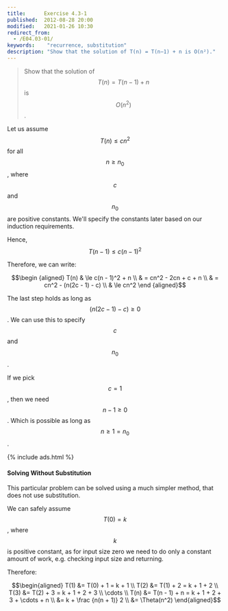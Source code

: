 ```yaml
---
title:      Exercise 4.3-1
published:  2012-08-28 20:00
modified:   2021-01-26 10:30
redirect_from:
  - /E04.03-01/
keywords:    "recurrence, substitution"
description: "Show that the solution of T(n) = T(n−1) + n is O(n²)."
---
```


> Show that the solution of $$T(n) = T(n - 1) + n$$ is $$O(n^2)$$.

Let us assume $$T(n) \le cn^2$$ for all $$n \ge n_0$$, where $$c$$ and $$n_0$$ are positive constants. We'll specify the constants later based on our induction requirements.

Hence, $$T(n - 1) \leq c(n - 1)^2$$

Therefore, we can write:

$$\begin {aligned}
T(n) & \le c(n - 1)^2 + n \\
     & = cn^2 - 2cn + c + n \\
     & = cn^2 - (n(2c - 1) - c) \\
     & \le cn^2
\end {aligned}$$

The last step holds as long as $$(n(2c - 1) - c) \ge 0$$. We can use this to specify $$c$$ and $$n_0$$.

If we pick $$c = 1$$, then we need $$n - 1 \ge 0$$. Which is possible as long as $$n \ge 1 = n_0$$.

{% include ads.html %}

#### Solving Without Substitution

This particular problem can be solved using a much simpler method, that does not use substitution.

We can safely assume $$T(0) = k$$, where $$k$$ is positive constant, as for input size zero we need to do only a constant amount of work, e.g. checking input size and returning.

Therefore:

$$\begin{aligned}
T(1) &= T(0) + 1 = k + 1 \\
T(2) &= T(1) + 2 = k + 1 + 2 \\
T(3) &= T(2) + 3 = k + 1 + 2 + 3 \\
\cdots \\
T(n) &= T(n - 1) + n = k + 1 + 2 + 3 + \cdots + n \\
     &= k + \frac {n(n + 1)} 2 \\
     &= \Theta(n^2)
\end{aligned}$$
